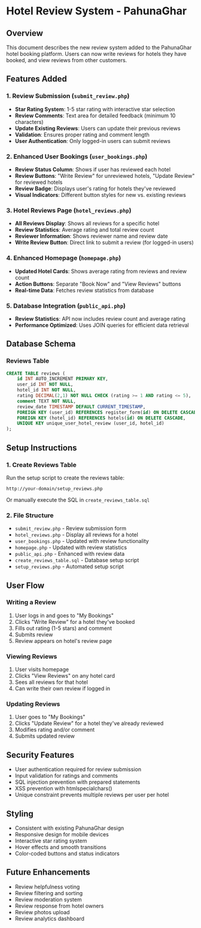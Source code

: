 # Hotel Review System - PahunaGhar

## Overview
This document describes the new review system added to the PahunaGhar hotel booking platform. Users can now write reviews for hotels they have booked, and view reviews from other customers.

## Features Added

### 1. Review Submission (`submit_review.php`)
- **Star Rating System**: 1-5 star rating with interactive star selection
- **Review Comments**: Text area for detailed feedback (minimum 10 characters)
- **Update Existing Reviews**: Users can update their previous reviews
- **Validation**: Ensures proper rating and comment length
- **User Authentication**: Only logged-in users can submit reviews

### 2. Enhanced User Bookings (`user_bookings.php`)
- **Review Status Column**: Shows if user has reviewed each hotel
- **Review Buttons**: "Write Review" for unreviewed hotels, "Update Review" for reviewed hotels
- **Review Badge**: Displays user's rating for hotels they've reviewed
- **Visual Indicators**: Different button styles for new vs. existing reviews

### 3. Hotel Reviews Page (`hotel_reviews.php`)
- **All Reviews Display**: Shows all reviews for a specific hotel
- **Review Statistics**: Average rating and total review count
- **Reviewer Information**: Shows reviewer name and review date
- **Write Review Button**: Direct link to submit a review (for logged-in users)

### 4. Enhanced Homepage (`homepage.php`)
- **Updated Hotel Cards**: Shows average rating from reviews and review count
- **Action Buttons**: Separate "Book Now" and "View Reviews" buttons
- **Real-time Data**: Fetches review statistics from database

### 5. Database Integration (`public_api.php`)
- **Review Statistics**: API now includes review count and average rating
- **Performance Optimized**: Uses JOIN queries for efficient data retrieval

## Database Schema

### Reviews Table
```sql
CREATE TABLE reviews (
    id INT AUTO_INCREMENT PRIMARY KEY,
    user_id INT NOT NULL,
    hotel_id INT NOT NULL,
    rating DECIMAL(2,1) NOT NULL CHECK (rating >= 1 AND rating <= 5),
    comment TEXT NOT NULL,
    review_date TIMESTAMP DEFAULT CURRENT_TIMESTAMP,
    FOREIGN KEY (user_id) REFERENCES register_form(id) ON DELETE CASCADE,
    FOREIGN KEY (hotel_id) REFERENCES hotels(id) ON DELETE CASCADE,
    UNIQUE KEY unique_user_hotel_review (user_id, hotel_id)
);
```

## Setup Instructions

### 1. Create Reviews Table
Run the setup script to create the reviews table:
```
http://your-domain/setup_reviews.php
```

Or manually execute the SQL in `create_reviews_table.sql`

### 2. File Structure
- `submit_review.php` - Review submission form
- `hotel_reviews.php` - Display all reviews for a hotel
- `user_bookings.php` - Updated with review functionality
- `homepage.php` - Updated with review statistics
- `public_api.php` - Enhanced with review data
- `create_reviews_table.sql` - Database setup script
- `setup_reviews.php` - Automated setup script

## User Flow

### Writing a Review
1. User logs in and goes to "My Bookings"
2. Clicks "Write Review" for a hotel they've booked
3. Fills out rating (1-5 stars) and comment
4. Submits review
5. Review appears on hotel's review page

### Viewing Reviews
1. User visits homepage
2. Clicks "View Reviews" on any hotel card
3. Sees all reviews for that hotel
4. Can write their own review if logged in

### Updating Reviews
1. User goes to "My Bookings"
2. Clicks "Update Review" for a hotel they've already reviewed
3. Modifies rating and/or comment
4. Submits updated review

## Security Features
- User authentication required for review submission
- Input validation for ratings and comments
- SQL injection prevention with prepared statements
- XSS prevention with htmlspecialchars()
- Unique constraint prevents multiple reviews per user per hotel

## Styling
- Consistent with existing PahunaGhar design
- Responsive design for mobile devices
- Interactive star rating system
- Hover effects and smooth transitions
- Color-coded buttons and status indicators

## Future Enhancements
- Review helpfulness voting
- Review filtering and sorting
- Review moderation system
- Review response from hotel owners
- Review photos upload
- Review analytics dashboard 